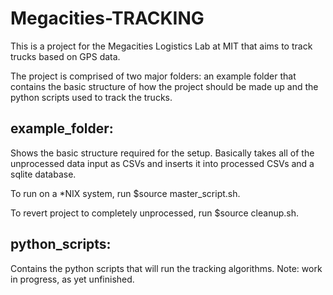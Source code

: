 Megacities-TRACKING
===================

This is a project for the Megacities Logistics Lab at MIT that aims to track trucks based on GPS data.

The project is comprised of two major folders: an example folder that contains the basic structure of how the project should be made up and the python scripts used to track the trucks.

example\_folder: 
-----------------
Shows the basic structure required for the setup. Basically takes all of the unprocessed data input as CSVs and inserts it into processed CSVs and a sqlite database. 

To run on a \*NIX system, run $source master\_script.sh. 

To revert project to completely unprocessed, run $source cleanup.sh. 

python\_scripts: 
------------------
Contains the python scripts that will run the tracking algorithms. Note: work in progress, as yet unfinished.
